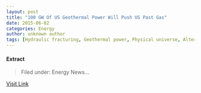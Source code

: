 ```yaml
---
layout: post
title: "100 GW Of US Geothermal Power Will Push US Past Gas"
date: 2015-06-02
categories: Energy
author: unknown author
tags: [Hydraulic fracturing, Geothermal power, Physical universe, Alternative energy, Sustainable development, Energy production, Technology, Energy sources, Sustainable technologies, Natural resources, Nature, Energy, Artificial objects]
---
```





#### Extract
>Filed under: Energy News...



[Visit Link](http://feeds.importantmedia.org/~r/IM-cleantechnica/~3/D2VjN6xYgsU/)


